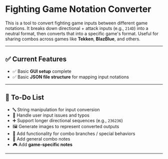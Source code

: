 # Fighting Game Notation Converter

This is a tool to convert fighting game inputs between different game notations. It breaks down directional + attack inputs (e.g., `214D`) into a neutral format, then converts that into a specific game's format. Useful for sharing combos across games like **Tekken**, **BlazBlue**, and others.

---

## ✅ Current Features

- ✅ Basic **GUI setup** complete
- ✅ Basic **JSON file structure** for mapping input notations

---

## 🚧 To-Do List

- 🔤 String manipulation for input conversion
- 🚫 Handle user input issues and typos
- ➕ Support longer directional sequences (e.g., `236236`)
- 🖼️ Generate images to represent converted outputs
- 🌱 Add functionality for combo branches / special behaviors
- 📝 Add general combo notes
- 🎮 Add **game-specific notes**

---
